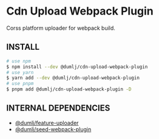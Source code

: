 <!-- This file is dynamically generated. please edit in __readme__ -->

# Cdn Upload Webpack Plugin

Corss platform uploader for webpack build.

## INSTALL

```bash
# use npm
$ npm install --dev @dumlj/cdn-upload-webpack-plugin
# use yarn
$ yarn add --dev @dumlj/cdn-upload-webpack-plugin
# use pnpm
$ pnpm add @dumlj/cdn-upload-webpack-plugin -D
```

## INTERNAL DEPENDENCIES

- [@dumlj/feature-uploader](https://github.com/dumlj/dumlj-build/tree/main/@feature/feature-uploader)
- [@dumlj/seed-webpack-plugin](https://github.com/dumlj/dumlj-build/tree/main/@webpack-plugin/seed-webpack-plugin)
